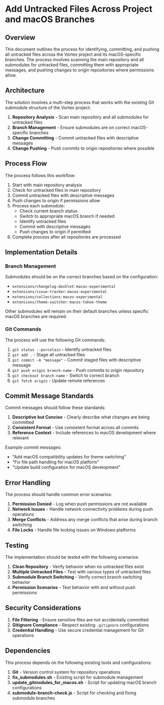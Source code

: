 # Add Untracked Files Across Project and macOS Branches

## Overview

This document outlines the process for identifying, committing, and pushing all untracked files across the Vortex project and its macOS-specific branches. The process involves scanning the main repository and all submodules for untracked files, committing them with appropriate messages, and pushing changes to origin repositories where permissions allow.

## Architecture

The solution involves a multi-step process that works with the existing Git submodule structure of the Vortex project:

1. **Repository Analysis** - Scan main repository and all submodules for untracked files
2. **Branch Management** - Ensure submodules are on correct macOS-specific branches
3. **Change Committing** - Commit untracked files with descriptive messages
4. **Change Pushing** - Push commits to origin repositories where possible

## Process Flow

The process follows this workflow:

1. Start with main repository analysis
2. Check for untracked files in main repository
3. Commit untracked files with descriptive messages
4. Push changes to origin if permissions allow
5. Process each submodule:
   - Check current branch status
   - Switch to appropriate macOS branch if needed
   - Identify untracked files
   - Commit with descriptive messages
   - Push changes to origin if permitted
6. Complete process after all repositories are processed

## Implementation Details

### Branch Management

Submodules should be on the correct branches based on the configuration:

- `extensions/changelog-dashlet`: `macos-experimental`
- `extensions/issue-tracker`: `macos-experimental`
- `extensions/collections`: `macos-experimental`
- `extensions/theme-switcher`: `macos-tahoe-theme`

Other submodules will remain on their default branches unless specific macOS branches are required.

### Git Commands

The process will use the following Git commands:

1. `git status --porcelain` - Identify untracked files
2. `git add .` - Stage all untracked files
3. `git commit -m "message"` - Commit staged files with descriptive message
4. `git push origin branch-name` - Push commits to origin repository
5. `git checkout branch-name` - Switch to correct branch
6. `git fetch origin` - Update remote references

## Commit Message Standards

Commit messages should follow these standards:

1. **Descriptive but Concise** - Clearly describe what changes are being committed
2. **Consistent Format** - Use consistent format across all commits
3. **Reference Context** - Include references to macOS development where relevant

Example commit messages:
- "Add macOS compatibility updates for theme switching"
- "Fix file path handling for macOS platform"
- "Update build configuration for macOS development"

## Error Handling

The process should handle common error scenarios:

1. **Permission Denied** - Log when push permissions are not available
2. **Network Issues** - Handle network connectivity problems during push operations
3. **Merge Conflicts** - Address any merge conflicts that arise during branch switching
4. **File Locks** - Handle file locking issues on Windows platforms

## Testing

The implementation should be tested with the following scenarios:

1. **Clean Repository** - Verify behavior when no untracked files exist
2. **Multiple Untracked Files** - Test with various types of untracked files
3. **Submodule Branch Switching** - Verify correct branch switching behavior
4. **Permission Scenarios** - Test behavior with and without push permissions

## Security Considerations

1. **File Filtering** - Ensure sensitive files are not accidentally committed
2. **Gitignore Compliance** - Respect existing `.gitignore` configurations
3. **Credential Handling** - Use secure credential management for Git operations

## Dependencies

This process depends on the following existing tools and configurations:

1. **Git** - Version control system for repository operations
2. **fix_submodules.sh** - Existing script for submodule management
3. **update_gitmodules_for_macos.sh** - Script for updating macOS branch configurations
4. **submodule-branch-check.js** - Script for checking and fixing submodule branches
